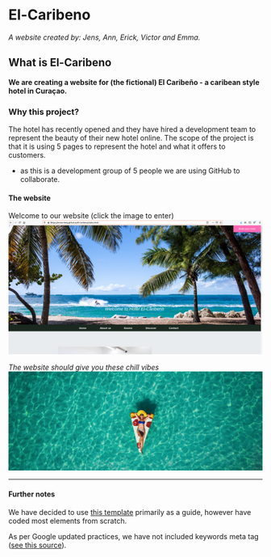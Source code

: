 # El-Caribeno

_A website created by: Jens, Ann, Erick, Victor and Emma._

## What is El-Caribeno
**We are creating a website for (the fictional) El Caribeño  - a caribean style hotel in Curaçao.**

### Why this project?
The hotel has recently opened and they have hired a development team to represent the beauty of their new hotel online. The scope of the project is that it is using 5 pages to represent the hotel and what it offers to customers.
* as this is a development group of 5 people we are using GitHub to collaborate.

#### The website

Welcome to our website (click the image to enter)
[![The El Caribeño homepage!](/img/HomepageScreenshot.png "El Caribeño homepage")](https://emma-belg.github.io/El-Caribeno/index.html)


_The website should give you these chill vibes_
![The El Caribeño homepage!](/img/Header/Header4.jpg "Chill vibes")


---

#### Further notes

We have decided to use [this template](https://colorlib.com/wp/template/marimar/) primarily as a guide, however have coded most elements from scratch.


As per Google updated practices, we have not included keywords meta tag ([see this source](https://www.advancedwebranking.com/blog/meta-tags-important-in-seo/)).
